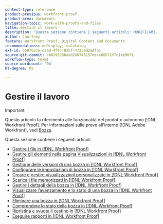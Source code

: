 ```yaml
---
content-type: reference
product-previous: workfront-proof
product-area: documents
navigation-topic: work-with-proofs-and-files
title: Gestire il lavoro
description: 'Questa sezione contiene i seguenti articoli: MODIFICAMI.'
author: Courtney
feature: Workfront Proof, Digital Content and Documents
recommendations: noDisplay, noCatalog
exl-id: b587653a-caad-4f4c-8abf-4733ad2adfb1
source-git-commit: cb8293350add186743157ee4c60671f7c1ee96f1
workflow-type: tm+mt
source-wordcount: '94'
ht-degree: 0%

---
```


# Gestire il lavoro

>[!IMPORTANT]
>
>Questo articolo fa riferimento alle funzionalità del prodotto autonomo [!DNL Workfront Proof]. Per informazioni sulle prove all&#39;interno [!DNL Adobe Workfront], vedi [Bozza](../../../review-and-approve-work/proofing/proofing.md).

Questa sezione contiene i seguenti articoli:

* [Gestire i file in [!DNL Workfront Proof]](../../../workfront-proof/wp-work-proofsfiles/manage-your-work/manage-files.md)
* [Gestire gli elementi nella pagina Visualizzazioni in [!DNL Workfront Proof]](../../../workfront-proof/wp-work-proofsfiles/manage-your-work/manage-items-on-views-page.md)
* [Gestione delle versioni di una bozza in [!DNL Workfront Proof]](../../../workfront-proof/wp-work-proofsfiles/manage-your-work/manage-proof-versions.md)
* [Configurare le impostazioni di bozza in [!DNL Workfront Proof]](../../../workfront-proof/wp-work-proofsfiles/manage-your-work/configure-proof-settings.md)
* [Creare e gestire visualizzazioni personalizzate in [!DNL Workfront Proof]](../../../workfront-proof/wp-work-proofsfiles/manage-your-work/create-and-manage-custom-views.md)
* [Scarica i file memorizzati in [!DNL Workfront Proof]](../../../workfront-proof/wp-work-proofsfiles/manage-your-work/download-files-stored.md)
* [Gestire i dettagli della bozza in [!DNL Workfront Proof]](../../../workfront-proof/wp-work-proofsfiles/manage-your-work/manage-proof-details.md)
* [Visualizzare l’avanzamento e lo stato di una bozza in [!DNL Workfront Proof]](../../../workfront-proof/wp-work-proofsfiles/manage-your-work/view-progress-and-status-of-proof.md)
* [Eliminare una bozza in [!DNL Workfront Proof]](../../../workfront-proof/wp-work-proofsfiles/manage-your-work/delete-proof.md)
* [Comprendere lo stato della bozza in [!DNL Workfront Proof]](../../../workfront-proof/wp-work-proofsfiles/manage-your-work/proof-state.md)
* [Ripristina e svuota il cestino in [!DNL Workfront Proof]](../../../workfront-proof/wp-work-proofsfiles/manage-your-work/restore-and-empty-trash.md)
* [Eseguire rapporti in [!DNL Workfront Proof]](../../../workfront-proof/wp-work-proofsfiles/manage-your-work/run-reports.md)
